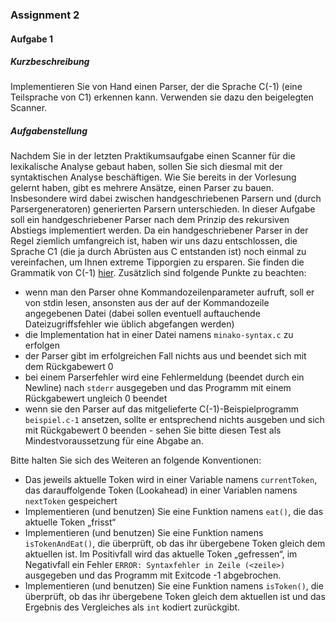 ### Assignment 2

#### Aufgabe 1

##### Kurzbeschreibung

Implementieren Sie von Hand einen Parser, der die Sprache C(-1) (eine Teilsprache von C1) erkennen kann. Verwenden sie dazu den beigelegten Scanner.

##### Aufgabenstellung

Nachdem Sie in der letzten Praktikumsaufgabe einen Scanner für die lexikalische Analyse gebaut haben, sollen Sie sich diesmal mit der syntaktischen Analyse beschäftigen. Wie Sie bereits in der Vorlesung gelernt haben, gibt es mehrere Ansätze, einen Parser zu bauen. Insbesondere wird dabei zwischen handgeschriebenen Parsern und (durch Parsergeneratoren) generierten Parsern unterschieden.
In dieser Aufgabe soll ein handgeschriebener Parser nach dem Prinzip des rekursiven Abstiegs implementiert werden. Da ein handgeschriebener Parser in der Regel ziemlich umfangreich ist, haben wir uns dazu entschlossen, die Sprache C1 (die ja durch Abrüsten aus C entstanden ist) noch einmal zu vereinfachen, um Ihnen extreme Tipporgien zu ersparen.
Sie finden die Grammatik von C(-1) [hier](https://amor.cms.hu-berlin.de/~kunert/lehre/material/c-1-grammar.php). Zusätzlich sind folgende Punkte zu beachten:

* wenn man den Parser ohne Kommandozeilenparameter aufruft, soll er von stdin lesen, ansonsten aus der auf der Kommandozeile angegebenen Datei (dabei sollen eventuell auftauchende Dateizugriffsfehler wie üblich abgefangen werden)
* die Implementation hat in einer Datei namens `minako-syntax.c` zu erfolgen
* der Parser gibt im erfolgreichen Fall nichts aus und beendet sich mit dem Rückgabewert 0
* bei einem Parserfehler wird eine Fehlermeldung (beendet durch ein Newline) nach `stderr` ausgegeben und das Programm mit einem Rückgabewert ungleich 0 beendet
* wenn sie den Parser auf das mitgelieferte C(-1)-Beispielprogramm `beispiel.c-1` ansetzen, sollte er entsprechend nichts ausgeben und sich mit Rückgabewert 0 beenden - sehen Sie bitte diesen Test als Mindestvoraussetzung für eine Abgabe an.

Bitte halten Sie sich des Weiteren an folgende Konventionen:
* Das jeweils aktuelle Token wird in einer Variable namens `currentToken`, das darauffolgende Token (Lookahead) in einer Variablen namens `nextToken` gespeichert
* Implementieren (und benutzen) Sie eine Funktion namens `eat()`, die das aktuelle Token „frisst“
* Implementieren (und benutzen) Sie eine Funktion namens `isTokenAndEat()`, die überprüft, ob das ihr übergebene Token gleich dem aktuellen ist. Im Positivfall wird das aktuelle Token „gefressen“, im Negativfall ein Fehler `ERROR: Syntaxfehler in Zeile (<zeile>)` ausgegeben und das Programm mit Exitcode -1 abgebrochen.
* Implementieren (und benutzen) Sie eine Funktion namens `isToken()`, die überprüft, ob das ihr übergebene Token gleich dem aktuellen ist und das Ergebnis des Vergleiches als `int` kodiert zurückgibt.